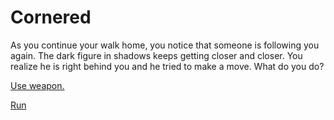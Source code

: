 # Cornered
As you continue your walk home, you notice that someone is following you again. The dark figure in shadows keeps getting closer and closer. You realize he is right behind you and he tried to make a move. What do you do?

[Use weapon.](stab.md)

[Run](makes_a_move.md)
